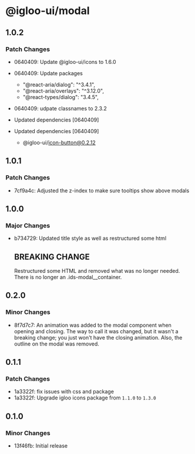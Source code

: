 # @igloo-ui/modal

## 1.0.2

### Patch Changes

- 0640409: Update @igloo-ui/icons to 1.6.0
- 0640409: Update packages

  - "@react-aria/dialog": "^3.4.1",
  - "@react-aria/overlays": "^3.12.0",
  - "@react-types/dialog": "3.4.5",

- 0640409: udpate classnames to 2.3.2
- Updated dependencies [0640409]
- Updated dependencies [0640409]
  - @igloo-ui/icon-button@0.2.12

## 1.0.1

### Patch Changes

- 7cf9a4c: Adjusted the z-index to make sure tooltips show above modals

## 1.0.0

### Major Changes

- b734729: Updated title style as well as restructured some html

  ## BREAKING CHANGE

  Restructured some HTML and removed what was no longer needed. There is no longer an .ids-modal\_\_container.

## 0.2.0

### Minor Changes

- 8f7d7c7: An animation was added to the modal component when opening and closing. The way to call it was changed, but it wasn't a breaking change; you just won't have the closing animation. Also, the outline on the modal was removed.

## 0.1.1

### Patch Changes

- 1a3322f: fix issues with css and package
- 1a3322f: Upgrade igloo icons package from `1.1.0` to `1.3.0`

## 0.1.0

### Minor Changes

- 13f46fb: Initial release

